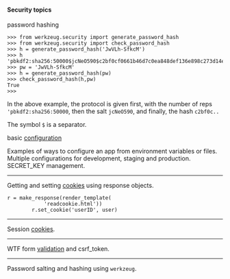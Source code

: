 #### Security topics

password hashing

```
>>> from werkzeug.security import generate_password_hash
>>> from werkzeug.security import check_password_hash
>>> h = generate_password_hash('JwVLh-SfkcM')
>>> h
'pbkdf2:sha256:50000$jcNeO590$c2bf0cf0661b46d7c0ea848def136e898c273d14ed563e0ef9de1976c37b515e'
>>> pw = 'JwVLh-SfkcM'
>>> h = generate_password_hash(pw)
>>> check_password_hash(h,pw)
True
>>>
```

In the above example, the protocol is given first, with the number of reps ``'pbkdf2:sha256:50000``, then the salt ``jcNeO590``, and finally, the hash ``c2bf0c..``  

The symbol ``$`` is a separator.

basic [configuration](flask-config/README.md)

Examples of ways to configure an app from environment variables or files.  Multiple configurations for development, staging and production.  SECRET_KEY management.

<hr>

Getting and setting [cookies](flask-security/flask-cookie/README.md) using response objects.

```
r = make_response(render_template(
            'readcookie.html'))
        r.set_cookie('userID', user)
```

<hr>

Session [cookies](flask-session-login/README.md).

<hr>
 
WTF form [validation](flask-wtf-validate/README.md) and csrf_token.

<hr>

Password salting and hashing using ``werkzeug``.
